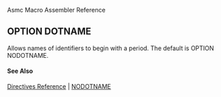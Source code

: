 Asmc Macro Assembler Reference

## OPTION DOTNAME

Allows names of identifiers to begin with a period. The default is OPTION NODOTNAME.

#### See Also

[Directives Reference](readme.md) | [NODOTNAME](opt_nodotname.md)